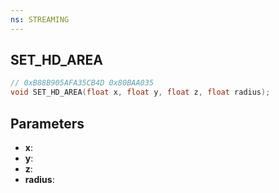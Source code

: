 ```yaml
---
ns: STREAMING
---
```

## SET_HD_AREA

```c
// 0xB88B905AFA35CB4D 0x80BAA035
void SET_HD_AREA(float x, float y, float z, float radius);
```

## Parameters
* **x**:
* **y**:
* **z**:
* **radius**:
